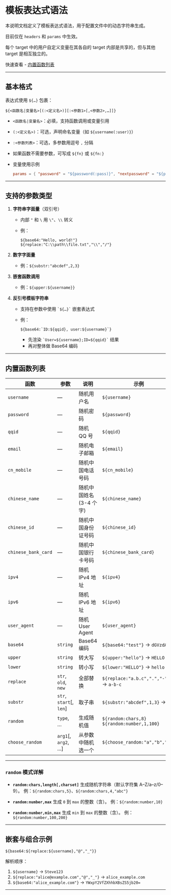 # 模板表达式语法

本说明文档定义了模板表达式语法，用于配置文件中的动态字符串生成。

目前仅在 `headers` 和 `params` 中生效。

每个 target 中的用户自定义变量在其各自的 target 内部是共享的，但与其他 target 是相互独立的。

快速查看 - [内置函数列表](#内置函数列表)

---

## 基本格式

表达式使用 `${…}` 包裹：

```text
${<函数名|变量名>[(:<定义名>)][:<参数1>[,<参数2>,…]]}
```

- `<函数名|变量名>`：必填，支持函数调用或变量引用
- `(:<定义名>)`：可选，声明命名变量（如 `${username(:user)}`）
- `:<参数列表>`：可选，多参数用逗号 `,` 分隔
- 如果函数不需要参数，可写成 `${fn}` 或 `${fn:}`
- 变量使用示例

  ```toml
  params = { "password" = "${password(:pass)}", "nextpassword" = "${pass}" }
  ```

---

## 支持的参数类型

1. **字符串字面量**（双引号）

   - 内部 `"` 和 `\` 用 `\"`、`\\` 转义
   - 例：

     ```text
     ${base64:"Hello, world!"}
     ${replace:"C:\\path\\file.txt","\\","/"}
     ```

2. **数字字面量**

   - 例：`${substr:"abcdef",2,3}`

3. **嵌套函数调用**

   - 例：`${upper:${username}}`

4. **反引号模板字符串**

   - 支持在参数中使用 `` `${…}` `` 嵌套表达式
   - 例：

     ```text
     ${base64:`ID:${qqid}, user:${username}`}
     ```

     - 先渲染 `` `User=${username};ID=${qqid}` `` 结果
     - 再对整体做 Base64 编码

---

## 内置函数列表

| 函数                | 参数                     | 说明                   | 示例                                         |
| ------------------- | ------------------------ | ---------------------- | -------------------------------------------- |
| `username`          | —                        | 随机用户名             | `${username}`                                |
| `password`          | —                        | 随机密码               | `${password}`                                |
| `qqid`              | —                        | 随机 QQ 号             | `${qqid}`                                    |
| `email`             | —                        | 随机电子邮箱           | `${email}`                                   |
| `cn_mobile`         | —                        | 随机中国电话号码       | `${cn_mobile}`                               |
| `chinese_name`      | —                        | 随机中国姓名(3-4 个字) | `${chinese_name}`                            |
| `chinese_id`        | —                        | 随机中国身份证号码     | `${chinese_id}`                              |
| `chinese_bank_card` | —                        | 随机中国银行卡号码     | `${chinese_bank_card}`                       |
| `ipv4`              | —                        | 随机 IPv4 地址         | `${ipv4}`                                    |
| `ipv6`              | —                        | 随机 IPv6 地址         | `${ipv6}`                                    |
| `user_agent`        | —                        | 随机 User Agent        | `${user_agent}`                              |
| `base64`            | `string`                 | Base64 编码            | `${base64:"test"}` → `dGVzdA==`              |
| `upper`             | `string`                 | 转大写                 | `${upper:"hello"}` → `HELLO`                 |
| `lower`             | `string`                 | 转小写                 | `${lower:"HELLO"}` → `hello`                 |
| `replace`           | `str`, `old`, `new`      | 全部替换               | `${replace:"a.b.c",".","-"}` → `a-b-c`       |
| `substr`            | `str`, `start`\[, `len`] | 取子串                 | `${substr:"abcdef",1,3}` → `bcd`             |
| `random`            | `type`, …                | 生成随机值             | `${random:chars,8}` `${random:number,1,100}` |
| `choose_random`     | `arg1`[, `arg2`, ...]    | 从参数中随机选一个     | `${choose_random:"a","b","c"}`               |

---

### `random` 模式详解

- **`random:chars,length[,charset]`**
  生成随机字符串（默认字符集 A–Z/a–z/0–9）。
  例：`${random:chars,5}`、`${random:chars,4,"abc"}`

- **`random:number,max`**
  生成 `0` 到 `max` 的整数（含）。
  例：`${random:number,10}`

- **`random:number,min,max`**
  生成 `min` 到 `max` 的整数（含）。
  例：`${random:number,100,200}`

---

## 嵌套与组合示例

```text
${base64:${replace:${username},"@","_"}}
```

解析顺序：

1. `${username}` → `Steve123`
2. `${replace:"alice@example.com","@","_"}` → `alice_example.com`
3. `${base64:"alice_example.com"}` → `YWxpY2VfZXhhbXBsZS5jb20=`

---
